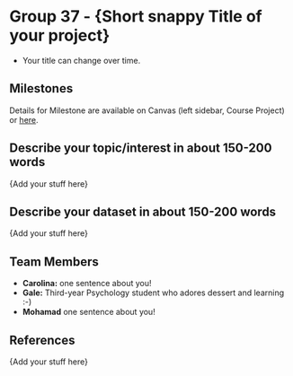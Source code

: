 # Group 37 - {Short snappy Title of your project}

- Your title can change over time.

## Milestones

Details for Milestone are available on Canvas (left sidebar, Course Project) or [here](https://firas.moosvi.com/courses/data301/project/milestone01.html).

## Describe your topic/interest in about 150-200 words

{Add your stuff here}

## Describe your dataset in about 150-200 words

{Add your stuff here}

## Team Members

- **Carolina:** one sentence about you!
- **Gale:** Third-year Psychology student who adores dessert and learning :-)
- **Mohamad** one sentence about you!

## References

{Add your stuff here}
